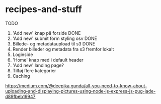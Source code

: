 # recipes-and-stuff

TODO
1. 'Add new' knap på forside                            DONE
2. 'Add new' submit form styling osv                    DONE
3. Billede- og metadataupload til s3                    DONE
4. Render billeder og metadata fra s3 fremfor lokalt
5. Loginside
6. 'Home' knap med i default header
7. 'Add new' landing page?
8. Tilføj flere kategorier
9. Caching

https://medium.com/@deepika.gunda/all-you-need-to-know-about-uploading-and-displaying-pictures-using-node-js-express-js-pug-jade-d89fbeb19947

